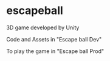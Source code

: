 # escapeball

3D game developed by Unity

Code and Assets in "Escape ball Dev"

To play the game in "Escape ball Prod"
